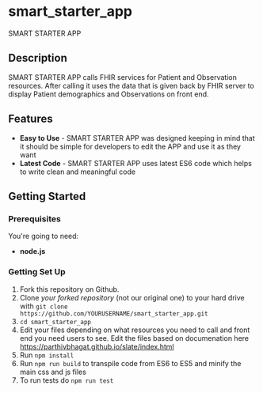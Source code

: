 # smart_starter_app

SMART STARTER APP

Description
------------
SMART STARTER APP calls FHIR services for Patient and Observation resources. After calling it uses the data that is given back by FHIR server to display Patient demographics and Observations on front end.


Features
-------------
* **Easy to Use** - SMART STARTER APP was designed keeping in mind that it should be simple for developers to edit the APP and use it as they want
* **Latest Code** - SMART STARTER APP uses latest ES6 code which helps to write clean and meaningful code

Getting Started
------------------------------

### Prerequisites

You're going to need:

 - **node.js**

### Getting Set Up

1. Fork this repository on Github.
2. Clone *your forked repository* (not our original one) to your hard drive with `git clone https://github.com/YOURUSERNAME/smart_starter_app.git`
3. `cd smart_starter_app`
4. Edit your files depending on what resources you need to call and front end you need users to see. Edit the files based on documenation here https://parthivbhagat.github.io/slate/index.html
5. Run `npm install`
6. Run `npm run build` to transpile code from ES6 to ES5 and minify the main css and js files
7. To run tests do `npm run test`
